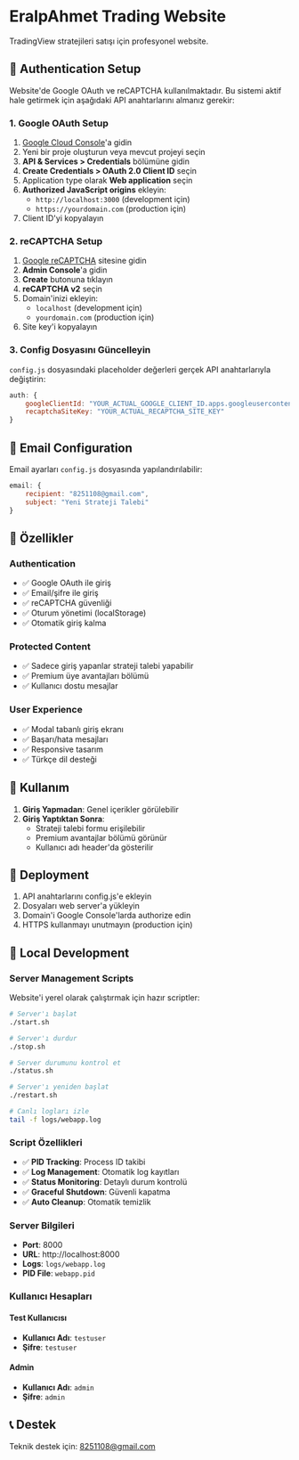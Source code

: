 # EralpAhmet Trading Website

TradingView stratejileri satışı için profesyonel website.

## 🔐 Authentication Setup

Website'de Google OAuth ve reCAPTCHA kullanılmaktadır. Bu sistemi aktif hale getirmek için aşağıdaki API anahtarlarını almanız gerekir:

### 1. Google OAuth Setup

1. [Google Cloud Console](https://console.cloud.google.com/)'a gidin
2. Yeni bir proje oluşturun veya mevcut projeyi seçin
3. **API & Services > Credentials** bölümüne gidin
4. **Create Credentials > OAuth 2.0 Client ID** seçin
5. Application type olarak **Web application** seçin
6. **Authorized JavaScript origins** ekleyin:
   - `http://localhost:3000` (development için)
   - `https://yourdomain.com` (production için)
7. Client ID'yi kopyalayın

### 2. reCAPTCHA Setup

1. [Google reCAPTCHA](https://www.google.com/recaptcha/admin) sitesine gidin
2. **Admin Console**'a gidin
3. **Create** butonuna tıklayın
4. **reCAPTCHA v2** seçin
5. Domain'inizi ekleyin:
   - `localhost` (development için)
   - `yourdomain.com` (production için)
6. Site key'i kopyalayın

### 3. Config Dosyasını Güncelleyin

`config.js` dosyasındaki placeholder değerleri gerçek API anahtarlarıyla değiştirin:

```javascript
auth: {
    googleClientId: "YOUR_ACTUAL_GOOGLE_CLIENT_ID.apps.googleusercontent.com",
    recaptchaSiteKey: "YOUR_ACTUAL_RECAPTCHA_SITE_KEY"
}
```

## 📧 Email Configuration

Email ayarları `config.js` dosyasında yapılandırılabilir:

```javascript
email: {
    recipient: "8251108@gmail.com",
    subject: "Yeni Strateji Talebi"
}
```

## 🚀 Özellikler

### Authentication
- ✅ Google OAuth ile giriş
- ✅ Email/şifre ile giriş
- ✅ reCAPTCHA güvenliği
- ✅ Oturum yönetimi (localStorage)
- ✅ Otomatik giriş kalma

### Protected Content
- ✅ Sadece giriş yapanlar strateji talebi yapabilir
- ✅ Premium üye avantajları bölümü
- ✅ Kullanıcı dostu mesajlar

### User Experience
- ✅ Modal tabanlı giriş ekranı
- ✅ Başarı/hata mesajları
- ✅ Responsive tasarım
- ✅ Türkçe dil desteği

## 📱 Kullanım

1. **Giriş Yapmadan**: Genel içerikler görülebilir
2. **Giriş Yaptıktan Sonra**: 
   - Strateji talebi formu erişilebilir
   - Premium avantajlar bölümü görünür
   - Kullanıcı adı header'da gösterilir

## 🔧 Deployment

1. API anahtarlarını config.js'e ekleyin
2. Dosyaları web server'a yükleyin
3. Domain'i Google Console'larda authorize edin
4. HTTPS kullanmayı unutmayın (production için)

## 🚀 Local Development

### Server Management Scripts

Website'i yerel olarak çalıştırmak için hazır scriptler:

```bash
# Server'ı başlat
./start.sh

# Server'ı durdur
./stop.sh

# Server durumunu kontrol et
./status.sh

# Server'ı yeniden başlat
./restart.sh

# Canlı logları izle
tail -f logs/webapp.log
```

### Script Özellikleri

- ✅ **PID Tracking**: Process ID takibi
- ✅ **Log Management**: Otomatik log kayıtları
- ✅ **Status Monitoring**: Detaylı durum kontrolü
- ✅ **Graceful Shutdown**: Güvenli kapatma
- ✅ **Auto Cleanup**: Otomatik temizlik

### Server Bilgileri

- **Port**: 8000
- **URL**: http://localhost:8000
- **Logs**: `logs/webapp.log`
- **PID File**: `webapp.pid`

### Kullanıcı Hesapları

#### Test Kullanıcısı
- **Kullanıcı Adı**: `testuser`
- **Şifre**: `testuser`

#### Admin
- **Kullanıcı Adı**: `admin`
- **Şifre**: `admin`

## 📞 Destek

Teknik destek için: 8251108@gmail.com 